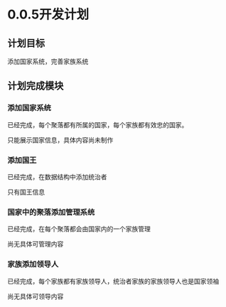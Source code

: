 ﻿# 0.0.5开发计划

## 计划目标

添加国家系统，完善家族系统

## 计划完成模块

### 添加国家系统

已经完成，每个聚落都有所属的国家，每个家族都有效忠的国家。

只能展示国家信息，具体内容尚未制作

### 添加国王

已经完成，在数据结构中添加统治者

只有国王信息

### 国家中的聚落添加管理系统

已经完成，在每个聚落都会由国家内的一个家族管理

尚无具体可管理内容

### 家族添加领导人

已经完成，每个家族都有家族领导人，统治者家族的家族领导人也是国家领袖

尚无具体可领导内容